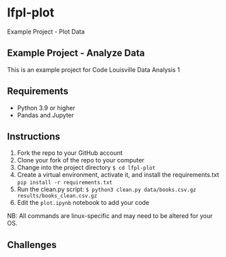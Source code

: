 # lfpl-plot
Example Project - Plot Data

## Example Project - Analyze Data

This is an example project for Code Louisville Data Analysis 1

## Requirements

- Python 3.9 or higher
- Pandas and Jupyter

## Instructions

1. Fork the repo to your GitHub account
1. Clone your fork of the repo to your computer
1. Change into the project directory `$ cd lfpl-plot`
1. Create a virtual environment, activate it, and install the requirements.txt `pip install -r requirements.txt`
1. Run the clean.py script: `$ python3 clean.py data/books.csv.gz results/books_clean.csv.gz`
1. Edit the `plot.ipynb` notebook to add your code

NB: All commands are linux-specific and may need to be altered for your OS.

## Challenges

